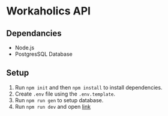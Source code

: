 # Workaholics API
## Dependancies
* Node.js
* PostgresSQL Database
## Setup
1. Run `npm init` and then `npm install` to install dependencies.
2. Create `.env` file using the `.env.template`.
3. Run `npm run gen` to setup database.
4. Run `npm run dev` and open [link](http://localhost:5000/)